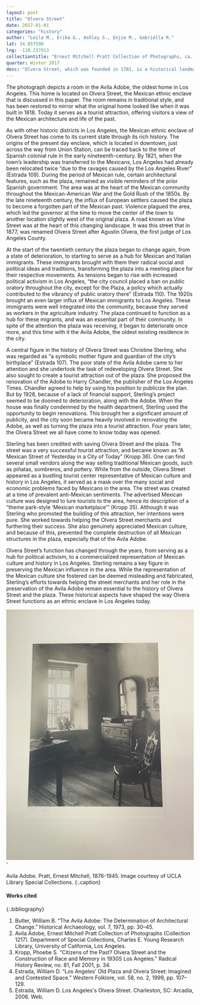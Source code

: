 ```yaml
---
layout: post
title: "Olvera Street"
date: 2017-01-01
categories: "history"
author: "Leila M., Erika G., Ashley S., Enjie M., Gabriella R."
lat: 34.057598
lng: -118.237913
collectiontitle: "Ernest Mitchell Pratt Collection of Photographs, ca. 1920-1940, UCLA Library Special Collections"
quarter: Winter 2017
desc: "Olvera Street, which was founded in 1781, is a historical landmark for Mexican art and culture in downtown Los Angeles. Although one can find aspects of Mexican culture in the neighborhood, it originally served, and continues to serve, as a tourist attraction where one can experience Mexican culture first hand."
---
```

The photograph depicts a room in the Avila Adobe, the oldest home in Los Angeles. This home is located on Olvera Street, the Mexican ethnic enclave that is discussed in this paper. The room remains in traditional style, and has been restored to mirror what the original home looked like when it was built in 1818. Today it serves as a tourist attraction, offering visitors a view of the Mexican architecture and life of the past.

As with other historic districts in Los Angeles, the Mexican ethnic enclave of Olvera Street has come to its current state through its rich history. The origins of the present day enclave, which is located in downtown, just across the way from Union Station, can be traced back to the time of Spanish colonial rule in the early nineteenth-century. By 1821, when the town’s leadership was transferred to the Mexicans, Los Angeles had already been relocated twice “due to the ravages caused by the Los Angeles River” (Estrada 109).  During the period of Mexican rule, certain architectural features, such as the plaza, remained as visible reminders of the prior Spanish government. The area was at the heart of the Mexican community throughout the Mexican-American War and the Gold Rush of the 1850s. By the late nineteenth century, the influx of European settlers caused the plaza to become a forgotten part of the Mexican past. Violence plagued the area, which led the governor at the time to move the center of the town to another location slightly west of the original plaza. A road known as Vine Street was at the heart of this changing landscape. It was this street that in 1877, was renamed Olvera Street after Agustin Olvera, the first judge of Los Angeles County.

At the start of the twentieth century the plaza began to change again, from a state of deterioration, to starting to serve as a hub for Mexican and Italian immigrants. These immigrants brought with them their radical social and political ideas and traditions, transforming the plaza into a meeting place for their respective movements. As tensions began to rise with increased political activism in Los Angeles, “the city council placed a ban on public oratory throughout the city, except for the Plaza, a policy which actually contributed to the vibrancy of public oratory there” (Estrada 110). The 1920s brought an even larger influx of Mexican immigrants to Los Angeles. These immigrants were well integrated into the community, because they served as workers in the agriculture industry. The plaza continued to function as a hub for these migrants, and was an essential part of their community. In spite of the attention the plaza was receiving, it began to deteriorate once more, and this time with it the Avila Adobe, the oldest existing residence in the city.

A central figure in the history of Olvera Street was Christine Sterling, who was regarded as “a symbolic mother figure and guardian of the city’s birthplace” (Estrada 107). The poor state of the Avila Adobe came to her attention and she undertook the task of redeveloping Olvera Street. She also sought to create a tourist attraction out of the plaza. She proposed the renovation of the Adobe to Harry Chandler, the publisher of the Los Angeles Times. Chandler agreed to help by using his position to publicize the plan. But by 1928, because of a lack of financial support, Sterling’s project seemed to be doomed to deterioration, along with the Adobe. When the house was finally condemned by the health department, Sterling used the opportunity to begin renovations. This brought her a significant amount of publicity, and the city soon became heavily involved in renovating the Adobe, as well as turning the plaza into a tourist attraction. Four years later, the Olvera Street we all have come to know today was opened.

Sterling has been credited with saving Olvera Street and the plaza. The street was a very successful tourist attraction, and became known as “A Mexican Street of Yesterday in a City of Today” (Kropp 36). One can find several small vendors along the way selling traditional Mexican goods, such as piñatas, sombreros, and pottery. While from the outside, Olvera Street appeared as a bustling tourist center representative of Mexican culture and history in Los Angeles, it served as a mask over the many social and economic problems faced by Mexicans in the area. The street was created at a time of prevalent anti-Mexican sentiments. The advertised Mexican culture was designed to lure tourists to the area, hence its description of a “theme park-style ‘Mexican marketplace’” (Kropp 35). Although it was Sterling who promoted the building of this attraction, her intentions were pure. She worked towards helping the Olvera Street merchants and furthering their success. She also genuinely appreciated Mexican culture, and because of this, prevented the complete destruction of all Mexican structures in the plaza, especially that of the Avila Adobe.

Olvera Street’s function has changed through the years, from serving as a hub for political activism, to a commercialized representation of Mexican culture and history in Los Angeles. Sterling remains a key figure in preserving the Mexican influence in the area. While the representation of the Mexican culture she fostered can be deemed misleading and fabricated, Sterling’s efforts towards helping the street merchants and her role in the preservation of the Avila Adobe remain essential to the history of Olvera Street and the plaza. These historical aspects have shaped the way Olvera Street functions as an ethnic enclave in Los Angeles today.


![Black and white photograph of the corner of a room, there is a table, chair, dresser and mirror and a plan sitting on a windowsill.](images/ernest.JPG)'

Avila Adobe. Pratt, Ernest Mitchell, 1876-1945. Image courtesy of UCLA Library Special Collections.
   {:.caption}


#### Works cited

{:.bibliography}
1. Butler, William B. “The Avila Adobe: The Determination of Architectural Change.” Historical Archaeology, vol. 7, 1973, pp. 30–45.
2. Avila Adobe, Ernest Mitchell Pratt Collection of Photographs (Collection 1217). Department of Special Collections, Charles E. Young Research Library, University of California, Los Angeles.
3. Kropp, Phoebe S. &quot;Citizens of the Past? Olvera Street and the Construction of Race and Memory in 1930S Los Angeles.&quot; Radical History Review, no. 81, Fall 2001, p. 34.
4. Estrada, William D. “Los Angeles' Old Plaza and Olvera Street: Imagined and Contested Space.” Western Folklore, vol. 58, no. 2, 1999, pp. 107–129.
5. Estrada, William D. Los Angeles's Olvera Street. Charleston, SC: Arcadia, 2006. Web.
